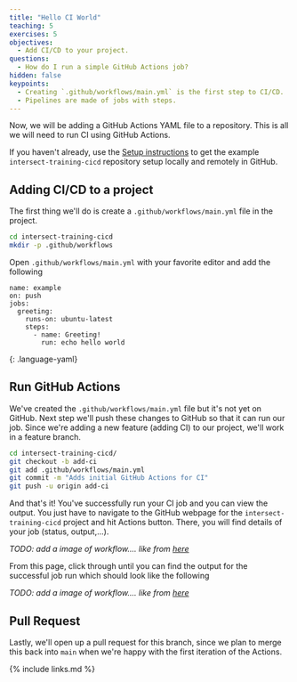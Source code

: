 ```yaml
---
title: "Hello CI World"
teaching: 5
exercises: 5 
objectives:
  - Add CI/CD to your project.
questions:
  - How do I run a simple GitHub Actions job?
hidden: false
keypoints:
  - Creating `.github/workflows/main.yml` is the first step to CI/CD.
  - Pipelines are made of jobs with steps.
---
```


Now, we will be adding a GitHub Actions YAML file to a repository.
This is all we will need to run CI using GitHub Actions.

If you haven't already, use the [Setup instructions](/setup.md)
to get the example `intersect-training-cicd` repository setup locally
and remotely in GitHub.

## Adding CI/CD to a project

The first thing we'll do is create a `.github/workflows/main.yml` file in the project.
```bash
cd intersect-training-cicd
mkdir -p .github/workflows
```

Open `.github/workflows/main.yml` with your favorite editor and add the following
~~~
name: example
on: push
jobs:
  greeting:
    runs-on: ubuntu-latest
    steps:
      - name: Greeting!
        run: echo hello world
~~~
{: .language-yaml}

## Run GitHub Actions

We've created the `.github/workflows/main.yml` file but it's not yet on GitHub.
Next step we'll push these changes to GitHub so that it can run our job.
Since we're adding a new feature (adding CI) to our project, we'll work in a feature branch.

```bash
cd intersect-training-cicd/
git checkout -b add-ci
git add .github/workflows/main.yml
git commit -m "Adds initial GitHub Actions for CI"
git push -u origin add-ci
```

And that's it!
You've successfully run your CI job and you can view the output.
You just have to navigate to the GitHub webpage for the `intersect-training-cicd` project
and hit Actions button.
There, you will find details of your job (status, output,...).

*TODO: add a image of workflow.... like from [here](https://hsf-training.github.io/hsf-training-cicd-github/07-hello-world-ci/index.html)*

From this page, click through until you can find the output for the successful job run which should look like the following

*TODO: add a image of workflow.... like from [here](https://hsf-training.github.io/hsf-training-cicd-github/07-hello-world-ci/index.html)*

## Pull Request

Lastly, we'll open up a pull request for this branch, since we plan to merge this back into `main` when we're happy with the first iteration of the Actions.

{% include links.md %}
